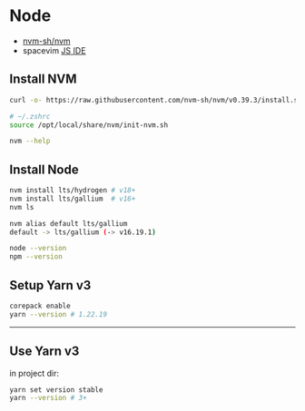 # Node

- [nvm-sh/nvm](https://github.com/nvm-sh/nvm)
- spacevim [JS IDE](https://spacevim.org/use-vim-as-a-javascript-ide/)

## Install NVM

```bash
curl -o- https://raw.githubusercontent.com/nvm-sh/nvm/v0.39.3/install.sh | bash

# ~/.zshrc
source /opt/local/share/nvm/init-nvm.sh

nvm --help
```

## Install Node

```bash
nvm install lts/hydrogen # v18+
nvm install lts/gallium  # v16+
nvm ls
```

```bash
nvm alias default lts/gallium
default -> lts/gallium (-> v16.19.1)
```

```bash
node --version
npm --version
```

## Setup Yarn v3

```bash
corepack enable
yarn --version # 1.22.19
```

---

## Use Yarn v3

in project dir:

```bash
yarn set version stable
yarn --version # 3+
```
